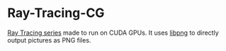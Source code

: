 # Ray-Tracing-CG
[Ray Tracing series](https://github.com/RayTracing/raytracing.github.io) made to run on CUDA GPUs.
It uses [libpng](http://www.libpng.org/pub/png/libpng.html) to directly output pictures as PNG files.
